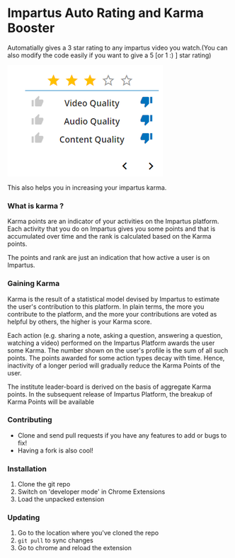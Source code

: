 # Impartus Auto Rating and Karma Booster
Automatially gives a 3 star rating to any impartus video you watch.(You can also modify the code easily if you want to give a 5 [or 1 :) ] star rating)

![example](ss/ss.png)

This also helps you in increasing your impartus karma.

### What is karma ?

Karma points are an indicator of your activities on the Impartus platform. 
Each activity that you do on Impartus gives you some points and that is accumulated over time and the rank is calculated based on the Karma points. 

The points and rank are just an indication that how active a user is on Impartus.

### Gaining Karma

Karma is the result of a statistical model devised by Impartus to estimate the user's contribution to this platform. In plain terms, the more you contribute to the platform, and the more your contributions are voted as helpful by others, the higher is your Karma score.

Each action (e.g. sharing a note, asking a question, answering a question, watching a video) performed on the Impartus Platform awards the user some Karma. The number shown on the user's profile is the sum of all such points. The points awarded for some action types decay with time. Hence, inactivity of a longer period will gradually reduce the Karma Points of the user.

The institute leader-board is derived on the basis of aggregate Karma points. In the subsequent release of Impartus Platform, the breakup of Karma Points will be available


### Contributing

* Clone and send pull requests if you have any features to add or bugs to fix!
* Having a fork is also cool!

### Installation

1. Clone the git repo
2. Switch on 'developer mode' in Chrome Extensions
3. Load the unpacked extension

### Updating

1. Go to the location where you've cloned the repo
2. `git pull` to sync changes
3. Go to chrome and reload the extension
